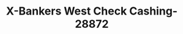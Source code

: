 ---
f_zip-code: 6902
f_state-code: CT
title: X-Bankers West Check Cashing-28872
f_phone: 203-327-9006
f_city-only: Stamford
f_address: 335 West Main Street Stamfor
f_location-unique-id: '28872'
slug: x-bankers-west-check-cashing-28872
updated-on: '2024-05-30T13:46:58.046Z'
created-on: '2024-05-30T13:36:59.803Z'
published-on: '2024-05-30T13:54:32.469Z'
f_city-state: cms/city/stamford-ct.md
f_company: cms/company/x-bankers-west-check-cashing.md
f_state: cms/state/connecticut.md
layout: '[payday-loan].html'
tags: payday-loan
---